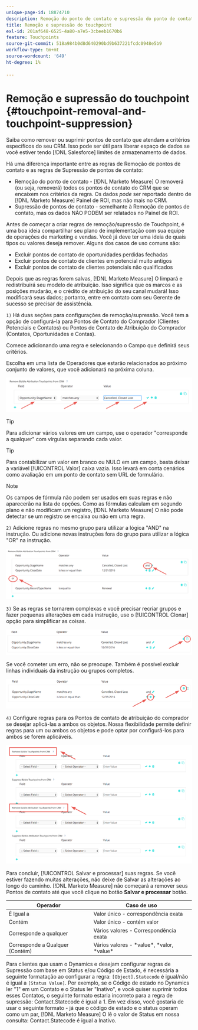 ```yaml
---
unique-page-id: 18874710
description: Remoção do ponto de contato e supressão do ponto de contato - [!DNL Marketo Measure]
title: Remoção e supressão do touchpoint
exl-id: 201af648-6525-4a80-a7e5-3cbeeb1670b6
feature: Touchpoints
source-git-commit: 518a984b0d8d640290bd9b637221fcdc0948e5b9
workflow-type: tm+mt
source-wordcount: '649'
ht-degree: 1%

---
```


# Remoção e supressão do touchpoint {#touchpoint-removal-and-touchpoint-suppression}

Saiba como remover ou suprimir pontos de contato que atendam a critérios específicos do seu CRM. Isso pode ser útil para liberar espaço de dados se você estiver tendo [!DNL Salesforce] limites de armazenamento de dados.

Há uma diferença importante entre as regras de Remoção de pontos de contato e as regras de Supressão de pontos de contato:

* Remoção do ponto de contato - [!DNL Marketo Measure] O removerá (ou seja, removerá) todos os pontos de contato do CRM que se encaixem nos critérios da regra. Os dados _pode_ ser reportado dentro de [!DNL Marketo Measure] Painel de ROI, mas não mais no CRM.
* Supressão de pontos de contato - semelhante à Remoção de pontos de contato, mas os dados NÃO PODEM ser relatados no Painel de ROI.

Antes de começar a criar regras de remoção/supressão de Touchpoint, é uma boa ideia compartilhar seu plano de implementação com sua equipe de operações de marketing e vendas. Você já deve ter uma ideia de quais tipos ou valores deseja remover. Alguns dos casos de uso comuns são:

* Excluir pontos de contato de oportunidades perdidas fechadas
* Excluir pontos de contato de clientes em potencial muito antigos
* Excluir pontos de contato de clientes potenciais não qualificados

Depois que as regras forem salvas, [!DNL Marketo Measure] O limpará e redistribuirá seu modelo de atribuição. Isso significa que os marcos e as posições mudarão, e o crédito de atribuição do seu canal mudará! Isso modificará seus dados; portanto, entre em contato com seu Gerente de sucesso se precisar de assistência.

`1)` Há duas seções para configurações de remoção/supressão. Você tem a opção de configurá-la para Pontos de Contato do Comprador (Clientes Potenciais e Contatos) ou Pontos de Contato de Atribuição do Comprador (Contatos, Oportunidades e Contas).

Comece adicionando uma regra e selecionando o Campo que definirá seus critérios.

Escolha em uma lista de Operadores que estarão relacionados ao próximo conjunto de valores, que você adicionará na próxima coluna.

![](assets/1-1.png)

>[!TIP]
>
>Para adicionar vários valores em um campo, use o operador &quot;corresponde a qualquer&quot; com vírgulas separando cada valor.

>[!TIP]
>
>Para contabilizar um valor em branco ou NULO em um campo, basta deixar a variável [!UICONTROL Valor] caixa vazia. Isso levará em conta cenários como avaliação em um ponto de contato sem URL de formulário.

>[!NOTE]
>
>Os campos de fórmula não podem ser usados em suas regras e não aparecerão na lista de opções. Como as fórmulas calculam em segundo plano e não modificam um registro, [!DNL Marketo Measure] O não pode detectar se um registro se encaixa ou não em uma regra.

`2)` Adicione regras no mesmo grupo para utilizar a lógica &quot;AND&quot; na instrução.
Ou adicione novas instruções fora do grupo para utilizar a lógica &quot;OR&quot; na instrução.

![](assets/2.png)

`3)` Se as regras se tornarem complexas e você precisar recriar grupos e fazer pequenas alterações em cada instrução, use o [!UICONTROL Clonar] opção para simplificar as coisas.

![](assets/3.png)

Se você cometer um erro, não se preocupe. Também é possível excluir linhas individuais da instrução ou grupos completos.

![](assets/4.png)

`4)` Configure regras para os Pontos de contato de atribuição do comprador se desejar aplicá-las a ambos os objetos. Nossa flexibilidade permite definir regras para um ou ambos os objetos e pode optar por configurá-los para ambos se forem aplicáveis.

![](assets/5.png)

Para concluir, [!UICONTROL Salvar e processar] suas regras. Se você estiver fazendo muitas alterações, não deixe de Salvar as alterações ao longo do caminho. [!DNL Marketo Measure] não começará a remover seus Pontos de contato até que você clique no botão **Salvar e processar** botão.

| **Operador** | **Caso de uso** |
|---|---|
| É Igual a | Valor único - correspondência exata |
| Contém | Valor único - contém valor |
| Corresponde a qualquer | Vários valores - Correspondência exata |
| Corresponde a Qualquer (Contém) | Vários valores - &#42;value&#42;, &#42;valor, &#42;value&#42; |

Para clientes que usam o Dynamics e desejam configurar regras de Supressão com base em Status e/ou Código de Estado, é necessária a seguinte formatação ao configurar a regra: `[Object].Statecode` é igual/não é igual a `[Status Value]`. Por exemplo, se o Código de estado no Dynamics ler &quot;1&quot; em um Contato e o Status ler &quot;Inativo&quot;, e você quiser suprimir todos esses Contatos, o seguinte formato estaria incorreto para a regra de supressão: Contact.Statecode é igual a 1. Em vez disso, você gostaria de usar o seguinte formato - já que o código de estado e o status operam como um par, [!DNL Marketo Measure] O lê o valor de Status em nossa consulta: Contact.Statecode é igual a Inativo.
